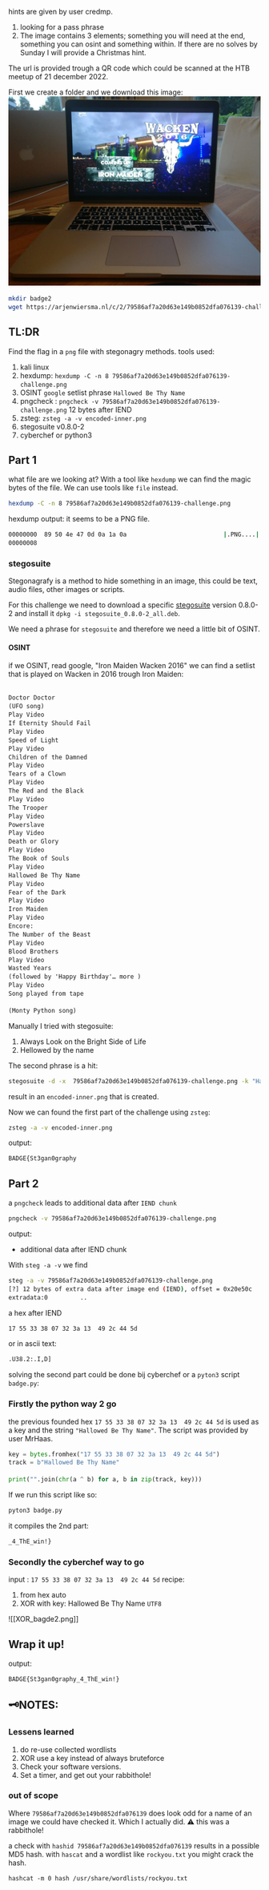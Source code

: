 hints are given by user credmp.

1. looking for a pass phrase
2. The image contains 3 elements; something you will need at the end, something you can osint and something within. If there are no solves by Sunday I will provide a Christmas hint.

The url is provided trough a QR code which could be scanned at the HTB meetup of 21 december 2022.

First we create a folder and we download this image:
![[79586af7a20d63e149b0852dfa076139-challenge]](../img/79586af7a20d63e149b0852dfa076139-challenge.png)
```sh
mkdir badge2
wget https://arjenwiersma.nl/c/2/79586af7a20d63e149b0852dfa076139-challenge.png
```

## TL:DR
Find the flag in a `png` file with stegonagry methods. 
tools used:
1. kali linux
2. hexdump:   `hexdump -C -n 8 79586af7a20d63e149b0852dfa076139-challenge.png`
3. OSINT `google` setlist phrase `Hallowed Be Thy Name`
4. pngcheck : `pngcheck -v 79586af7a20d63e149b0852dfa076139-challenge.png` 12 bytes after IEND
5. zsteg:  `zsteg -a -v encoded-inner.png`
6. stegosuite v0.8.0-2
7. cyberchef or python3

## Part 1
what file are we looking at?
With a tool like `hexdump` we can find the magic bytes of the file. We can use  tools like `file` instead. 

```sh
hexdump -C -n 8 79586af7a20d63e149b0852dfa076139-challenge.png
```
hexdump output: it seems to be a PNG file.
```sh
00000000  89 50 4e 47 0d 0a 1a 0a                           |.PNG....|
00000008
```

### stegosuite
Stegonagrafy is a method to hide something in an image, this could be text, audio files, other images or scripts.

For this challenge we need to download a specific [stegosuite](http://ftp.de.debian.org/debian/pool/main/s/stegosuite/stegosuite_0.8.0-2_all.deb) version 0.8.0-2 and install it `dpkg -i stegosuite_0.8.0-2_all.deb`.


We need a phrase for `stegosuite`  and therefore we need a little bit of OSINT.

#### OSINT
if we OSINT, read google, "Iron Maiden Wacken 2016" we can find a setlist that is played on Wacken in 2016 trough Iron Maiden:
```txt

Doctor Doctor
(UFO song)
Play Video
If Eternity Should Fail
Play Video
Speed of Light
Play Video
Children of the Damned
Play Video
Tears of a Clown
Play Video
The Red and the Black
Play Video
The Trooper
Play Video
Powerslave
Play Video
Death or Glory
Play Video
The Book of Souls
Play Video
Hallowed Be Thy Name
Play Video
Fear of the Dark
Play Video
Iron Maiden
Play Video
Encore:
The Number of the Beast
Play Video
Blood Brothers
Play Video
Wasted Years
(followed by 'Happy Birthday'… more )
Play Video
Song played from tape

(Monty Python song) 
```

Manually I tried with stegosuite:
1. Always Look on the Bright Side of Life
2. Hellowed by the name

The second phrase is a hit:
```sh
stegosuite -d -x  79586af7a20d63e149b0852dfa076139-challenge.png -k "Hallowed Be Thy Name"
```
result in  an `encoded-inner.png` that is created.

Now we can found the first part of the challenge using `zsteg`:
```sh
zsteg -a -v encoded-inner.png
```
output:
```sh
BADGE{St3gan0graphy
```



## Part 2

a `pngcheck` leads to additional data after `IEND chunk`
```sh
pngcheck -v 79586af7a20d63e149b0852dfa076139-challenge.png
```
output:
- additional data after IEND chunk

With `steg -a -v` we find  
```sh
steg -a -v 79586af7a20d63e149b0852dfa076139-challenge.png                                                                                                                                                                                             
[?] 12 bytes of extra data after image end (IEND), offset = 0x20e50c                                                                                                                                                                                       
extradata:0         .. 
```
a hex after IEND
```sh
17 55 33 38 07 32 3a 13  49 2c 44 5d
```
or in ascii text:

```sh
.U38.2:.I,D]
```

solving the second part could be done bij cyberchef or a `pyton3` script `badge.py`:

### Firstly the python way 2 go
the previous founded hex `17 55 33 38 07 32 3a 13  49 2c 44 5d` is used as a key and the string `"Hallowed Be Thy Name"`.
The script was provided by user MrHaas.
```py
key = bytes.fromhex("17 55 33 38 07 32 3a 13  49 2c 44 5d")
track = b"Hallowed Be Thy Name"

print("".join(chr(a ^ b) for a, b in zip(track, key)))
```
If we run this script like so:
```sh
pyton3 badge.py
```
it compiles the 2nd part:
```sh
_4_ThE_win!}

```


### Secondly the cyberchef way to go
input :  `17 55 33 38 07 32 3a 13  49 2c 44 5d`
recipe:
1. from hex auto
2. XOR with key: Hallowed Be Thy Name `UTF8`

  ![[XOR_bagde2.png]]

## Wrap it up!
output:
```sh
BADGE{St3gan0graphy_4_ThE_win!}
```


## :old_key:NOTES: 

### Lessens learned
1. do re-use collected wordlists
2. XOR use a key instead of always bruteforce 
3. Check your software versions. 
4. Set a timer, and get out your rabbithole!

### out of scope
Where `79586af7a20d63e149b0852dfa076139` does look odd for a name of an image we could have checked it.
Which I actually did. :warning: this was a rabbithole!

a check with `hashid 79586af7a20d63e149b0852dfa076139` results in a possible MD5 hash.
with `hascat` and a wordlist like `rockyou.txt` you might crack the hash.

```shell
hashcat -m 0 hash /usr/share/wordlists/rockyou.txt
```




